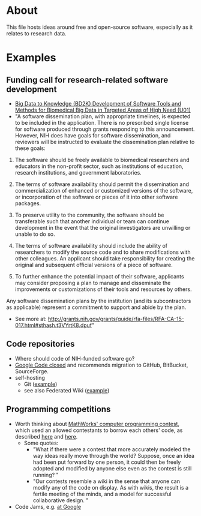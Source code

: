 # About
This file hosts ideas around free and open-source software, especially as it relates to research data.

# Examples
## Funding call for research-related software development
* [Big Data to Knowledge (BD2K) Development of Software Tools and Methods for Biomedical Big Data in Targeted Areas of High Need (U01)](http://grants.nih.gov/grants/guide/rfa-files/RFA-CA-15-017.html)
* "A software dissemination plan, with appropriate timelines, is expected to be included in the application. There is no prescribed single license for software produced through grants responding to this announcement. However, NIH does have goals for software dissemination, and reviewers will be instructed to evaluate the dissemination plan relative to these goals:

1. The software should be freely available to biomedical researchers and educators in the non-profit sector, such as institutions of education, research institutions, and government laboratories. 

2. The terms of software availability should permit the dissemination and commercialization of enhanced or customized versions of the software, or incorporation of the software or pieces of it into other software packages.

3. To preserve utility to the community, the software should be transferable such that another individual or team can continue development in the event that the original investigators are unwilling or unable to do so.

4. The terms of software availability should include the ability of researchers to modify the source code and to share modifications with other colleagues. An applicant should take responsibility for creating the original and subsequent official versions of a piece of software.

5. To further enhance the potential impact of their software, applicants may consider proposing a plan to manage and disseminate the improvements or customizations of their tools and resources by others.

Any software dissemination plans by the institution (and its subcontractors as applicable) represent a commitment to support and abide by the plan.

- See more at: http://grants.nih.gov/grants/guide/rfa-files/RFA-CA-15-017.html#sthash.t3VYrtK8.dpuf"

## Code repositories
* Where should code of NIH-funded software go?
* [Google Code closed](http://google-opensource.blogspot.com/2015/03/farewell-to-google-code.html) and recommends migration to GitHub, BitBucket, SourceForge.
* self-hosting 
  * Git ([example](https://git.wikimedia.org/)) 
  * see also Federated Wiki ([example](http://daniel.asia.wiki.org/))

## Programming competitions
* Worth thinking about [MathWorks' computer programming contest](http://mathworks.com/matlabcentral/contest/), which used an  allowed contestants to borrow each others' code, as described [here](https://books.google.de/books?id=afqfFW8WV9cC&pg=PA60&lpg=PA60&dq=MathWorks%27+computer+programming+contest&source=bl&ots=p-zsUKqiCG&sig=Yqf_WXEUZNItX8DSggut3PwT_6I&hl=en&sa=X&ei=u8PSVJTRNsWt7ga0joHgBg&ved=0CEUQ6AEwBg#v=onepage&q=MathWorks%27%20computer%20programming%20contest&f=false) and [here](http://www.starchamber.com/gulley/pubs/tweaking/tweaking.html).
  * Some quotes: 
    * "What if there were a contest that more accurately modeled the way ideas really move through the world? Suppose, once an idea had been put forward by one person, it could then be freely adopted and modified by anyone else even as the contest is still running? "
    * "Our contests resemble a wiki in the sense that anyone can modify any of the code on display. As with wikis, the result is a fertile meeting of the minds, and a model for successful collaborative design. "
* Code Jams, e.g. [at Google](https://code.google.com/codejam)
